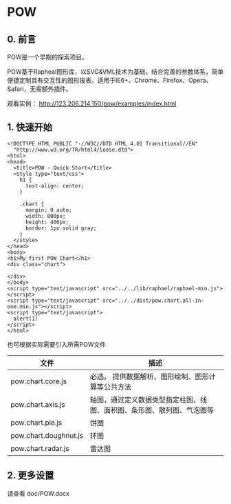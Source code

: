 # POW

## 0. 前言

POW是一个早期的探索项目。

POW基于Rapheal图形库，以SVG&VML技术为基础，结合完善的参数体系，简单便捷定制具有交互性的图形报表。适用于IE6+、Chrome、Firefox、Opera、Safari，无需额外插件。

观看实例：	http://123.206.214.150/pow/examples/index.html



## 1. 快速开始

```
<!DOCTYPE HTML PUBLIC "-//W3C//DTD HTML 4.01 Transitional//EN"
  "http://www.w3.org/TR/html4/loose.dtd">
<html>
<head>
  <title>POW - Quick Start</title>
  <style type="text/css">
    h1 {
      text-align: center;
    }

    .chart {
      margin: 0 auto;
      width: 800px;
      height: 400px;
      border: 1px solid gray;
    }
  </style>
</head>
<body>
<h1>My first POW Chart</h1>
<div class="chart">

</div>
</body>
<script type="text/javascript" src="../../lib/raphael/raphael-min.js"></script>
<script type="text/javascript" src="../../dist/pow.chart.all-in-one.min.js"></script>	
<script type="text/javascript">
  alert(1)
</script>
</html>

```



也可根据实际需要引入所需POW文件

| 文件                    | 描述                                  |
| --------------------- | ----------------------------------- |
| pow.chart.core.js     | 必选。 提供数据解析、图形绘制、图形计算等公共方法           |
| pow.chart.axis.js     | 轴图，通过定义数据类型指定柱图、线图、面积图、条形图、散列图、气泡图等 |
| pow.chart.pie.js      | 饼图                                  |
| pow.chart.doughnut.js | 环图                                  |
| pow.chart.radar.js    | 雷达图                                 |





## 2. 更多设置

请查看 doc/POW.docx